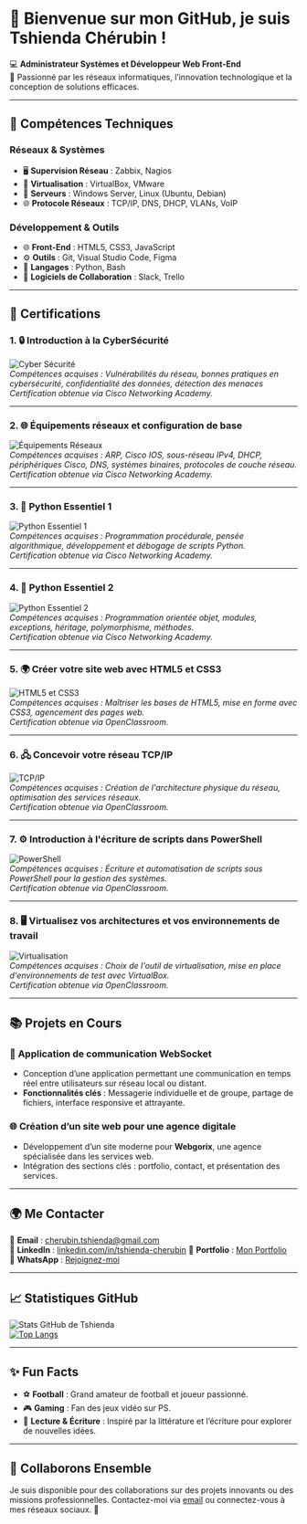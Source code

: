 # 👋 Bienvenue sur mon GitHub, je suis **Tshienda Chérubin** !  

💻 **Administrateur Systèmes et Développeur Web Front-End**  
🌟 Passionné par les réseaux informatiques, l’innovation technologique et la conception de solutions efficaces.  

---

## 🔧 Compétences Techniques  
### Réseaux & Systèmes  
- 🖥️ **Supervision Réseau** : Zabbix, Nagios  
- 📡 **Virtualisation** : VirtualBox, VMware  
- 📁 **Serveurs** : Windows Server, Linux (Ubuntu, Debian)  
- 🌐 **Protocole Réseaux** : TCP/IP, DNS, DHCP, VLANs, VoIP  

### Développement & Outils  
- 🌐 **Front-End** : HTML5, CSS3, JavaScript  
- ⚙️ **Outils** : Git, Visual Studio Code, Figma  
- 🚀 **Langages** : Python, Bash  
- 🔧 **Logiciels de Collaboration** : Slack, Trello  

---

## 📜 Certifications  
### 1. 🔒 **Introduction à la CyberSécurité**  
![Cyber Sécurité](https://raw.githubusercontent.com/CherubinSysAdmin/certifications-images/main/cyberS.jpg)  
*Compétences acquises : Vulnérabilités du réseau, bonnes pratiques en cybersécurité, confidentialité des données, détection des menaces*  
*Certification obtenue via Cisco Networking Academy.*

---

### 2. 🌐 **Équipements réseaux et configuration de base**  
![Équipements Réseaux](https://raw.githubusercontent.com/CherubinSysAdmin/certifications-images/main/EquipRx.jpg)  
*Compétences acquises : ARP, Cisco IOS, sous-réseau IPv4, DHCP, périphériques Cisco, DNS, systèmes binaires, protocoles de couche réseau.*  
*Certification obtenue via Cisco Networking Academy.*

---

### 3. 🐍 **Python Essentiel 1**  
![Python Essentiel 1](https://raw.githubusercontent.com/CherubinSysAdmin/certifications-images/main/pythonE1.jpg)  
*Compétences acquises : Programmation procédurale, pensée algorithmique, développement et débogage de scripts Python.*  
*Certification obtenue via Cisco Networking Academy.*

---

### 4. 🐍 **Python Essentiel 2**  
![Python Essentiel 2](https://raw.githubusercontent.com/CherubinSysAdmin/certifications-images/main/pythonE2.jpg)  
*Compétences acquises : Programmation orientée objet, modules, exceptions, héritage, polymorphisme, méthodes.*  
*Certification obtenue via Cisco Networking Academy.*

---

### 5. 🌍 **Créer votre site web avec HTML5 et CSS3**  
![HTML5 et CSS3](https://raw.githubusercontent.com/CherubinSysAdmin/certifications-images/main/html-css.jpg)  
*Compétences acquises : Maîtriser les bases de HTML5, mise en forme avec CSS3, agencement des pages web.*  
*Certification obtenue via OpenClassroom.*

---

### 6. 🖧 **Concevoir votre réseau TCP/IP**  
![TCP/IP](https://raw.githubusercontent.com/CherubinSysAdmin/certifications-images/main/tcp-ip.jpg)  
*Compétences acquises : Création de l'architecture physique du réseau, optimisation des services réseaux.*  
*Certification obtenue via OpenClassroom.*

---

### 7. ⚙️ **Introduction à l'écriture de scripts dans PowerShell**  
![PowerShell](https://raw.githubusercontent.com/CherubinSysAdmin/certifications-images/main/script.jpg)  
*Compétences acquises : Écriture et automatisation de scripts sous PowerShell pour la gestion des systèmes.*  
*Certification obtenue via OpenClassroom.*

---

### 8. 🖥️ **Virtualisez vos architectures et vos environnements de travail**  
![Virtualisation](https://raw.githubusercontent.com/CherubinSysAdmin/certifications-images/main/vm.jpg)  
*Compétences acquises : Choix de l'outil de virtualisation, mise en place d'environnements de test avec VirtualBox.*  
*Certification obtenue via OpenClassroom.*

---

## 📚 Projets en Cours  
### 🔌 **Application de communication WebSocket**  
- Conception d’une application permettant une communication en temps réel entre utilisateurs sur réseau local ou distant.  
- **Fonctionnalités clés** : Messagerie individuelle et de groupe, partage de fichiers, interface responsive et attrayante.  

### 🌐 **Création d’un site web pour une agence digitale**  
- Développement d’un site moderne pour **Webgorix**, une agence spécialisée dans les services web.  
- Intégration des sections clés : portfolio, contact, et présentation des services.  

---

## 🌍 Me Contacter  
📧 **Email** : [cherubin.tshienda@gmail.com](mailto:tshcherubin@gmail.com)  
🔗 **LinkedIn** : [linkedin.com/in/tshienda-cherubin](https://www.linkedin.com/in/ch%C3%A9rubin-tshienda-649289285?utm_source=share&utm_campaign=share_via&utm_content=profile&utm_medium=android_app)
💼 **Portfolio** : [Mon Portfolio](https://tCherubin.netlify.app)  
📱 **WhatsApp** : [Rejoignez-moi](https://wa.me/message/RT76D2BYWGDH1)

---

## 📈 Statistiques GitHub  
![Stats GitHub de Tshienda](https://github-readme-stats.vercel.app/api?username=TshiendaCherubin&show_icons=true&theme=radical)  
[![Top Langs](https://github-readme-stats.vercel.app/api/top-langs/?username=TshiendaCherubin&layout=compact&theme=radical)](https://github.com/anuraghazra/github-readme-stats)

---

## ✨ Fun Facts  
- ⚽ **Football** : Grand amateur de football et joueur passionné.  
- 🎮 **Gaming** : Fan des jeux vidéo sur PS.  
- 📖 **Lecture & Écriture** : Inspiré par la littérature et l’écriture pour explorer de nouvelles idées.  

---

## 🌟 Collaborons Ensemble  
Je suis disponible pour des collaborations sur des projets innovants ou des missions professionnelles. Contactez-moi via [email](mailto:tshcherubin@gmail.com) ou connectez-vous à mes réseaux sociaux. 🚀
